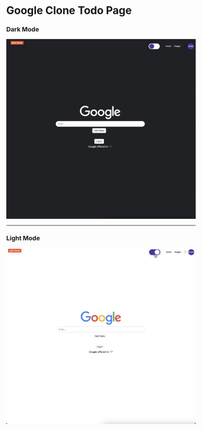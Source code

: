 # Google Clone Todo Page

### Dark Mode

![Alt text](image.png)

---

### Light Mode

![Alt text](image-1.png)
